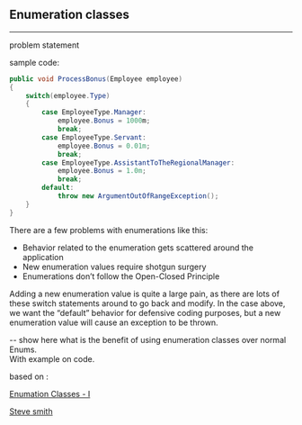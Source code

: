 ## Enumeration classes ##
---
problem statement  

sample code:
```csharp
public void ProcessBonus(Employee employee)
{
    switch(employee.Type)
    {
        case EmployeeType.Manager:
            employee.Bonus = 1000m;
            break;
        case EmployeeType.Servant:
            employee.Bonus = 0.01m;
            break;
        case EmployeeType.AssistantToTheRegionalManager:
            employee.Bonus = 1.0m;
            break;
        default:
            throw new ArgumentOutOfRangeException();
    }
}
```

There are a few problems with enumerations like this:

* Behavior related to the enumeration gets scattered around the application
* New enumeration values require shotgun surgery
* Enumerations don’t follow the Open-Closed Principle

Adding a new enumeration value is quite a large pain, as there are lots of these switch statements around to go back and modify.  In the case above, we want the “default” behavior for defensive coding purposes, but a new enumeration value will cause an exception to be thrown.

-- show here what is the benefit of using enumeration classes over normal Enums.   
With example on code.

based on :

[Enumation Classes - I](https://lostechies.com/jimmybogard/2008/08/12/enumeration-classes)  

[Steve smith](https://ardalis.com/enum-alternatives-in-c/)  

  